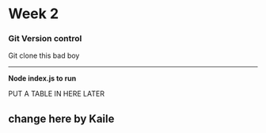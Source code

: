 # Week 2

### Git Version control  

Git clone this bad boy
***
**Node index.js to run**

PUT A TABLE IN HERE LATER
 ## change here by Kaile
 
